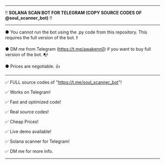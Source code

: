 ---------------------------------------------------------------------------------------------------------------

‼ **SOLANA SCAN BOT FOR TELEGRAM (COPY SOURCE CODES OF @soul_scanner_bot)** ‼

---------------------------------------------------------------------------------------------------------------

● You cannot run the bot using the .py code from this repository. This requires the full version of the bot. ❗

● DM me from Telegram (https://t.me/awakenn0) if you want to buy full version of the bot. 📭

● Prices are negotiable. 👍

---------------------------------------------------------------------------------------------------------------

✅ FULL source codes of "https://t.me/soul_scanner_bot"!

✅ Works on Telegram!

✅ Fast and optimized code!

✅ Real source codes!

✅ Cheap Prices!

✅ Live demo available!

✅ Solana scanner for Telegram!




✅ DM me for more info.

---------------------------------------------------------------------------------------------------------------
